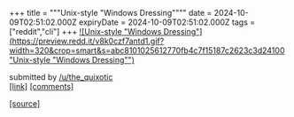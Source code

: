 +++
title = """Unix-style "Windows Dressing""""
date = 2024-10-09T02:51:02.000Z
expiryDate = 2024-10-09T02:51:02.000Z
tags = ["reddit","cli"]
+++
[![Unix-style "Windows Dressing"](https://preview.redd.it/v8k0czf7antd1.gif?width=320&crop=smart&s=abc8101025612770fb4c7f15187c2623c3d24100 "Unix-style "Windows Dressing"")](https://www.reddit.com/r/commandline/comments/1fzhpa2/unixstyle_windows_dressing/)

submitted by [/u/the\_quixotic](https://www.reddit.com/user/the_quixotic)  
[\[link\]](https://i.redd.it/v8k0czf7antd1.gif) [\[comments\]](https://www.reddit.com/r/commandline/comments/1fzhpa2/unixstyle_windows_dressing/)

[[source]](https://www.reddit.com/r/commandline/comments/1fzhpa2/unixstyle_windows_dressing/)
